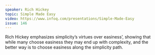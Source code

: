```yaml
---
speaker: Rich Hickey
topic: Simple Made Easy
video: https://www.infoq.com/presentations/Simple-Made-Easy
issue: 146
---
```


Rich Hickey emphasizes simplicity’s virtues over easiness’, showing that while many choose easiness they may end up with complexity, and the better way is to choose easiness along the simplicity path.

